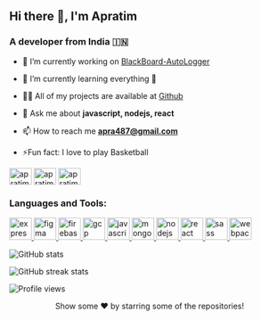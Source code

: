 ## Hi there 👋, I'm Apratim

### A developer from India 🇮🇳

-   🔭 I’m currently working on [BlackBoard-AutoLogger](https://github.com/Apra487/BlackBoard-AutoLogger)

-   🌱 I’m currently learning everything 🤣

-   👨‍💻 All of my projects are available at [Github](https://github.com/Apra487)

-   💬 Ask me about **javascript, nodejs, react**

-   📫 How to reach me **apra487@gmail.com**

-   ⚡Fun fact: I love to play Basketball


<p align="left">
<a href="https://twitter.com/apratimmahata" target="blank"><img align="center" src="https://cdn.jsdelivr.net/npm/simple-icons@3.0.1/icons/twitter.svg" alt="apratimmahata" height="30" width="40" /></a>
<a href="https://linkedin.com/in/apratim-mahata" target="blank"><img align="center" src="https://cdn.jsdelivr.net/npm/simple-icons@3.0.1/icons/linkedin.svg" alt="apratim mahata" height="30" width="40" /></a>
<a href="https://www.instagram.com/apratim266/" target="blank"><img align="center" src="https://cdn.jsdelivr.net/npm/simple-icons@3.0.1/icons/instagram.svg" alt="apratim266" height="30" width="40" /></a>
</p>

<h3 align="left">Languages and Tools:</h3>
<p align="left"> <a href="https://expressjs.com" target="_blank"> <img src="https://devicons.github.io/devicon/devicon.git/icons/express/express-original-wordmark.svg" alt="express" width="40" height="40"/> </a> <a href="https://www.figma.com/" target="_blank"> <img src="https://www.vectorlogo.zone/logos/figma/figma-icon.svg" alt="figma" width="40" height="40"/> </a> <a href="https://firebase.google.com/" target="_blank"> <img src="https://www.vectorlogo.zone/logos/firebase/firebase-icon.svg" alt="firebase" width="40" height="40"/> </a> <a href="https://cloud.google.com" target="_blank"> <img src="https://www.vectorlogo.zone/logos/google_cloud/google_cloud-icon.svg" alt="gcp" width="40" height="40"/> </a> <a href="https://developer.mozilla.org/en-US/docs/Web/JavaScript" target="_blank"> <img src="https://devicons.github.io/devicon/devicon.git/icons/javascript/javascript-original.svg" alt="javascript" width="40" height="40"/> </a> <a href="https://www.mongodb.com/" target="_blank"> <img src="https://devicons.github.io/devicon/devicon.git/icons/mongodb/mongodb-original-wordmark.svg" alt="mongodb" width="40" height="40"/> </a> <a href="https://nodejs.org" target="_blank"> <img src="https://devicons.github.io/devicon/devicon.git/icons/nodejs/nodejs-original-wordmark.svg" alt="nodejs" width="40" height="40"/> </a> <a href="https://reactjs.org/" target="_blank"> <img src="https://devicons.github.io/devicon/devicon.git/icons/react/react-original-wordmark.svg" alt="react" width="40" height="40"/> </a> <a href="https://sass-lang.com" target="_blank"> <img src="https://devicons.github.io/devicon/devicon.git/icons/sass/sass-original.svg" alt="sass" width="40" height="40"/> </a> <a href="https://webpack.js.org" target="_blank"> <img src="https://devicons.github.io/devicon/devicon.git/icons/webpack/webpack-original.svg" alt="webpack" width="40" height="40"/> </a> </p>
<p>
  
![GitHub stats](https://github-readme-stats.vercel.app/api?username=Apra487&show_icons=true)

![GitHub streak stats](https://github-readme-streak-stats.herokuapp.com/?user=Apra487)  

![Profile views](https://gpvc.arturio.dev/Apra487)

<div align="center">

 Show some ❤️ by starring some of the repositories!

</div>
